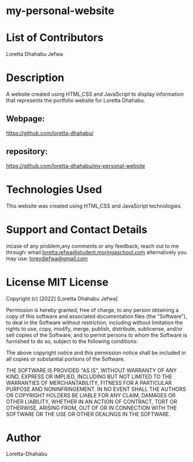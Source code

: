 # my-personal-website
# List of Contributors 
Loretta Dhahabu Jefwa
 # Description 
 A website created using HTML,CSS and JavaScript to display information that represents the portfolio website for Loretta Dhahabu. 
 ## Webpage: 
 https://github.com/loretta-dhahabu/

## repository:
https://github.com/loretta-dhahabu/my-personal-website 
# Technologies Used 
This website was created using HTML,CSS and JavaScript technologies. 
# Support and Contact Details
 incase of any problem,any comments or any feedback, reach out to me through: email:loretta.jefwa@student.moringaschool.com alternatively you may use: loreydjefwa@gmail.com

# License MIT License

Copyright (c) [2022] [Loretta Dhahabu Jefwa]

Permission is hereby granted, free of charge, to any person obtaining a copy of this software and associated documentation files (the "Software"), to deal in the Software without restriction, including without limitation the rights to use, copy, modify, merge, publish, distribute, sublicense, and/or sell copies of the Software, and to permit persons to whom the Software is furnished to do so, subject to the following conditions:

The above copyright notice and this permission notice shall be included in all copies or substantial portions of the Software.

THE SOFTWARE IS PROVIDED "AS IS", WITHOUT WARRANTY OF ANY KIND, EXPRESS OR IMPLIED, INCLUDING BUT NOT LIMITED TO THE WARRANTIES OF MERCHANTABILITY, FITNESS FOR A PARTICULAR PURPOSE AND NONINFRINGEMENT. IN NO EVENT SHALL THE AUTHORS OR COPYRIGHT HOLDERS BE LIABLE FOR ANY CLAIM, DAMAGES OR OTHER LIABILITY, WHETHER IN AN ACTION OF CONTRACT, TORT OR OTHERWISE, ARISING FROM, OUT OF OR IN CONNECTION WITH THE SOFTWARE OR THE USE OR OTHER DEALINGS IN THE SOFTWARE.

# Author 
Loretta-Dhahabu
